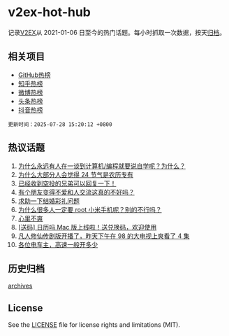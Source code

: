 # v2ex-hot-hub

 记录[V2EX](https://www.v2ex.com/)从 2021-01-06 日至今的热门话题。每小时抓取一次数据，按天[归档](archives)。
 
 ## 相关项目

- [GitHub热榜](https://github.com/lonnyzhang423/github-hot-hub)
- [知乎热榜](https://github.com/lonnyzhang423/zhihu-hot-hub)
- [微博热榜](https://github.com/lonnyzhang423/weibo-hot-hub)
- [头条热榜](https://github.com/lonnyzhang423/toutiao-hot-hub)
- [抖音热榜](https://github.com/lonnyzhang423/douyin-hot-hub)


 `更新时间：2025-07-28 15:20:12 +0800`

## 热议话题

1. [为什么永远有人在一谈到计算机/编程就要说自学呢？为什么？](https://www.v2ex.com/t/1148028)
1. [为什么大部分人会觉得 24 节气是农历专有](https://www.v2ex.com/t/1148014)
1. [已经收到空投的兄弟可以回复一下！](https://www.v2ex.com/t/1148150)
1. [有个朋友变得不爱和人交流这真的不好吗？](https://www.v2ex.com/t/1148055)
1. [求助一下结婚彩礼问题](https://www.v2ex.com/t/1148155)
1. [为什么很多人一定要 root 小米手机呢？别的不行吗？](https://www.v2ex.com/t/1148148)
1. [心里不爽](https://www.v2ex.com/t/1148093)
1. [[送码] 日历吗 Mac 版上线啦！送兑换码，欢迎使用](https://www.v2ex.com/t/1148006)
1. [凡人修仙传剧版开播了，昨天下午在 98 的大电视上爽看了 4 集](https://www.v2ex.com/t/1148109)
1. [各位电车主，高速一般开多少](https://www.v2ex.com/t/1148194)

## 历史归档

[archives](archives)

## License

See the [LICENSE](LICENSE) file for license rights and limitations (MIT).
